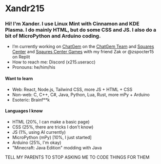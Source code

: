 # Xandr215
### Hi! I'm Xander. I use Linux Mint with Cinnamon and KDE Plasma. I do mainly HTML, but do some CSS and JS. I also do a bit of MicroPython and Arduino coding.

- I’m currently working on [ChatGem](https://replit.com/@zspocter15/ChatGem) on the [ChatGem Team](https://github.com/ChatGem) and [Squares Center](https://squarescenter.w3spaces.com) and [Sqaures Center Games](https://sc-games.w3spaces.com) with my friend Zak or @zspocter15 on Replit
- How to reach me: Discord (x215.useracc)
- Pronouns: he/him/his
  
#### Want to learn
- Web: React, Node.js, Tailwind CSS, more JS + HTML + CSS
- Non-web: C, C++, C#, Java, Python, Lua, Rust, more mPy + Arduino
- Esoteric: Brainf**k

#### Languages I know
- HTML (20%, I can make a basic page)
- CSS (25%, there are tricks I don't know)
- JS (1%, using AI currently)
- MicroPython (mPy) [10%, I just started]
- Arduino (25%, I'm okay)
- "Minecraft: Java Edition" modding with Java
  
  
TELL MY PARENTS TO STOP ASKING ME TO CODE THINGS FOR THEM
